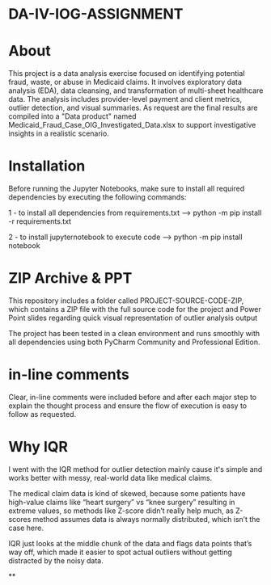 # DA-IV-IOG-ASSIGNMENT
# About

This project is a data analysis exercise focused on identifying potential fraud, waste, or abuse in Medicaid claims. It involves exploratory data analysis (EDA), data cleansing, and transformation of multi-sheet healthcare data. The analysis includes provider-level payment and client metrics, outlier detection, and visual summaries. As request are the final results are compiled into a "Data product" named Medicaid_Fraud_Case_OIG_Investigated_Data.xlsx to support investigative insights in a realistic scenario. 

# Installation

Before running the Jupyter Notebooks, make sure to install all required dependencies by executing the following commands: 

1 - to install all dependencies from requirements.txt --> 
python -m pip install -r requirements.txt

2 - to install jupyternotebook to execute code  -->
python -m pip install notebook

# ZIP Archive & PPT
This repository includes a folder called PROJECT-SOURCE-CODE-ZIP, which contains a ZIP file with the full source code for the project and Power Point slides regarding quick visual representation of outlier analysis output

The project has been tested in a clean environment and runs smoothly with all dependencies using both PyCharm Community and Professional Edition.

# in-line comments

Clear, in-line comments were included before and after each major step to explain the thought process and ensure the flow of execution is easy to follow as requested.

#  Why IQR

I went with the IQR method for outlier detection mainly cause it's simple and works better with messy, real-world data like medical claims. 

The medical claim data is kind of skewed, because some patients have high-value claims like “heart surgery” vs “knee surgery” resulting in extreme values, so methods like Z-score didn’t really help much, as Z-scores method assumes data is always normally distributed, which isn’t the case here. 

IQR just looks at the middle chunk of the data and flags data points that’s way off, which made it easier to spot actual outliers without getting distracted by the noisy data.

**

